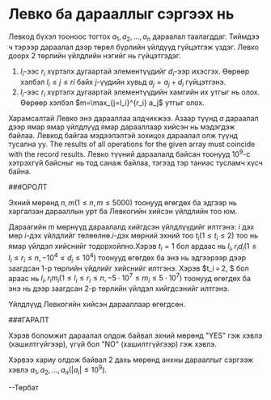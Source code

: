 
Левко ба дарааллыг сэргээх нь
=============================

Левкод бүхэл тооноос тогтох $a_1, a_2, ... , a_n$ дараалал таалагддаг. Тиймдээ ч тэрээр дараалал дээр төрөл бүрлийн үйлдүүд гүйцэтгэж үздэг. Левко доорх 2 төрлийн үйлдлийн нэгийг нь гүйцэтгэдэг.

1. $l_i$-ээс  $r_i$ хүртэлх дугаартай элементүүдийг $d_i$-ээр ихэсгэх. Өөрөөр хэлбэл $l_i\le j\le ri$ байх $j$-үүдийн хувьд $a_j = a_j + d_i$ гүйцэтгэнэ.
2.  $l_i$-ээс  $r_i$ хүртэлх дугаартай элементүүдийн хамгийн их утгыг нь олох. Өөрөөр хэлбэл $m=\max_{j=l_i}^{r_i} a_j$ утгыг олох.

Харамсалтай Левко энэ дарааллаа алдчихжээ. Азаар түүнд $a$ дараалал дээр ямар ямар үйлдлүүд ямар дарааллаар хийсэн нь мэдэгдэж байлаа. Левкод байгаа мэдээлэлтэй зохицох дараалал олж түүнд тусална уу. The results of all operations for the given array must coincide with the record results. Левко түүний дараалалд байсан тоонууд $10^9$-с хэтрэхгүй байсныг нь тод санаж байлаа, тэгээд тэр таниас тусламч хүсч байна.

###ОРОЛТ

Эхний мөрөнд $n, m (1\le n,m\le 5000)$ тоонууд өгөгдөх ба эдгээр нь харгалзан дарааллын урт ба Левкогийн хийсэн үйлдлийн тоо юм.

Дараагийн $m$ мөрнүүд дараалалд хийгдсэн үйлдлүүдийг илтгэнэ:  $i$ дэх мөр $i$-дэх үйлдлийг төлөөлнө.$i$-дэх мөрний эхний тоо $t_i (1\le t_i\le 2)$ тоо нь ямар үйлдэл хийснийг тодорхойлно.Хэрэв $t_i=1$ бол ардаас нь  $l_i, r_i  d_i (1\le l_i\le r_i\le  n, -10^4\le d_i\le 10^4)$ тоонууд өгөгдөх ба энэ нь эдгээрээр дээр заагдсан 1-р төрлийн үйдлийг хийснийг илтгэнэ. Хэрэв $t_i = 2, $ бол араас нь $l_i, r_i   m_i (1 ≤l_i≤r_i≤n, -5·10^7≤m_i≤5·10^7)$  тоонууд өгөгдөх ба энэ нь дээр заагдсан 2-р төрлийн үйлдэл хийгдсэнийг илтгэнэ.

Үйлдлүүд Левкогийн хийсэн дарааллаар өгөгдсөн.

###ГАРАЛТ

Хэрэв боломжит дараалал олдож байвал эхний мөрөнд "YES" гэж хэвлэ (хашилтгүйгээр), үгүй бол "NO" (хашилтгүйгээр) гэж хэвлэ.

Хэрвээ хариу олдож байвал 2 дахь мөрөнд анхны дарааллыг сэргээж хэвлэ $a_1,a_2, ... ,a_n (|a_i|\le 10^9)$.

--Төрбат
